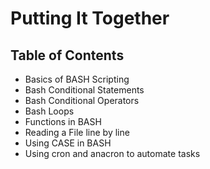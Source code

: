 # Putting It Together


## Table of Contents

- Basics of BASH Scripting
- Bash Conditional Statements
- Bash Conditional Operators
- Bash Loops
- Functions in BASH
- Reading a File line by line
- Using CASE in BASH
- Using cron and anacron to automate tasks